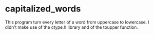 # capitalized_words
This program turn every letter of a word from uppercase to lowercase. I didn't make use of the ctype.h library and of the toupper function.
